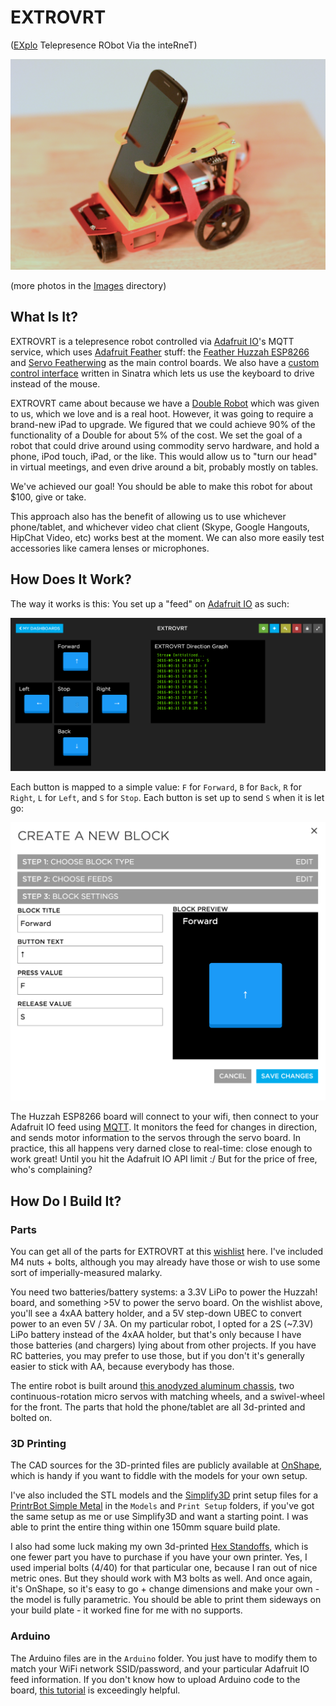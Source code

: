 # EXTROVRT
([EXplo](http://www.explo.org) Telepresence RObot Via the inteRneT)

![Glamour shot of the EXTROVRT robot](Images/EXTROVRT.JPG)

(more photos in the [Images](Images/) directory)


## What Is It?
EXTROVRT is a telepresence robot controlled via [Adafruit IO](http://adafruit.io)'s MQTT service, which uses [Adafruit Feather](https://www.adafruit.com/categories/777) stuff: the [Feather Huzzah ESP8266](https://www.adafruit.com/products/2821) and [Servo Featherwing](https://www.adafruit.com/products/2928) as the main control boards. We also have a [custom control interface](https://bitbucket.org/explo/extrovrt) written in Sinatra which lets us use the keyboard to drive instead of the mouse.

EXTROVRT came about because we have a [Double Robot](http://www.doublerobotics.com/) which was given to us, which we love and is a real hoot. However, it was going to require a brand-new iPad to upgrade. We figured that we could achieve 90% of the functionality of a Double for about 5% of the cost. We set the goal of a robot that could drive around using commodity servo hardware, and hold a phone, iPod touch, iPad, or the like. This would allow us to "turn our head" in virtual meetings, and even drive around a bit, probably mostly on tables.

We've achieved our goal! You should be able to make this robot for about $100, give or take.

This approach also has the benefit of allowing us to use whichever phone/tablet, and whichever video chat client (Skype, Google Hangouts, HipChat Video, etc) works best at the moment. We can also more easily test accessories like camera lenses or microphones.


## How Does It Work?
The way it works is this: You set up a "feed" on [Adafruit IO](http://adafruit.io) as such:

![Adafruit IO Feed Setup - Buttons with "F","B","L","R", and "S" values](Images/Adafruit_IO_Feed_Setup.png)

Each button is mapped to a simple value: `F` for `Forward`, `B` for `Back`, `R` for `Right`, `L` for `Left`, and `S` for `Stop`. Each button is set up to send `S` when it is let go:

![Adafruit IO Button Setup](Images/Adafruit_IO_Button_Setup.png)

The Huzzah ESP8266 board will connect to your wifi, then connect to your Adafruit IO feed using [MQTT](https://learn.adafruit.com/mqtt-adafruit-io-and-you/overview). It monitors the feed for changes in direction, and sends motor information to the servos through the servo board. In practice, this all happens very darned close to real-time: close enough to work great! Until you hit the Adafruit IO API limit :/ But for the price of free, who's complaining?


## How Do I Build It?
### Parts
You can get all of the parts for EXTROVRT at this [wishlist](https://www.adafruit.com/wishlists?wid=391765) here. I've included M4 nuts + bolts, although you may already have those or wish to use some sort of imperially-measured malarky.

You need two batteries/battery systems: a 3.3V LiPo to power the Huzzah! board, and something >5V to power the servo board. On the wishlist above, you'll see a 4xAA battery holder, and a 5V step-down UBEC to convert power to an even 5V / 3A. On my particular robot, I opted for a 2S (~7.3V) LiPo battery instead of the 4xAA holder, but that's only because I have those batteries (and chargers) lying about from other projects. If you have RC batteries, you may prefer to use those, but if you don't it's generally easier to stick with AA, because everybody has those.

The entire robot is built around [this anodyzed aluminum chassis](https://www.adafruit.com/products/2943), two continuous-rotation micro servos with matching wheels, and a swivel-wheel for the front. The parts that hold the phone/tablet are all 3d-printed and bolted on.

### 3D Printing
The CAD sources for the 3D-printed files are publicly available at [OnShape](https://cad.onshape.com/documents/d73cca1ae031f4b278264cff/w/0abe2b13ef53c6019a28a62a), which is handy if you want to fiddle with the models for your own setup.

I've also included the STL models and the [Simplify3D](https://www.simplify3d.com/) print setup files for a [PrintrBot Simple Metal](http://printrbot.com/shop/assembled-simple-metal/) in the `Models` and `Print Setup` folders, if you've got the same setup as me or use Simplify3D and want a starting point. I was able to print the entire thing within one 150mm square build plate.

I also had some luck making my own 3d-printed [Hex Standoffs](https://cad.onshape.com/documents/a721d24ec3e00633c0a5e028/w/56f9fc784b3159de2bad2fdf/e/3c67c912763ba927c46253c3), which is one fewer part you have to purchase if you have your own printer. Yes, I used imperial bolts (4/40) for that particular one, because I ran out of nice metric ones. But they should work with M3 bolts as well. And once again, it's OnShape, so it's easy to go + change dimensions and make your own - the model is fully parametric. You should be able to print them sideways on your build plate - it worked fine for me with no supports.

### Arduino
The Arduino files are in the `Arduino` folder. You just have to modify them to match your WiFi network SSID/password, and your particular Adafruit IO feed information. If you don't know how to upload Arduino code to the board, [this tutorial](https://learn.adafruit.com/adafruit-feather-huzzah-esp8266/overview) is exceedingly helpful.
